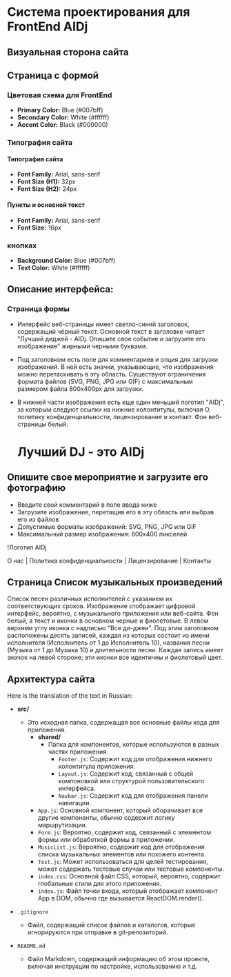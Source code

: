 # Система проектирования для FrontEnd AIDj
## Визуальная сторона сайта

## Страница с формой

### Цветовая схема для FrontEnd
- **Primary Color:** Blue (#007bff)
- **Secondary Color:** White (#ffffff)
- **Accent Color:** Black (#000000)

### Типография сайта
#### Типография сайта
- **Font Family:** Arial, sans-serif
- **Font Size (H1):** 32px 
- **Font Size (H2):** 24px 

#### Пункты и основной текст
- **Font Family:** Arial, sans-serif 
- **Font Size:** 16px 

### кнопках 
- **Background Color:** Blue (#007bff) 
- **Text Color:** White (#ffffff)

## Описание интерфейса: 
### Страница формы
* Интерфейс веб-страницы имеет светло-синий заголовок, содержащий чёрный текст. Основной текст в заголовке читает "Лучший диджей - AIDj. Опишите свое событие и загрузите его изображение" жирными черными буквами.
* Под заголовком есть поле для комментариев и опция для загрузки изображений. В ней есть значки, указывающие, что изображения можно перетаскивать в эту область. Существуют ограничения формата файлов (SVG, PNG, JPG или GIF) с максимальным размером файла 800x400px для загрузки. 
* В нижней части изображения есть еще один меньший логотип "AIDj", за которым следуют ссылки на нижние колонтитулы, включая О, политику конфиденциальности, лицензирование и контакт. Фон веб-страницы белый.


  # Лучший DJ - это AIDj
## Опишите свое мероприятие и загрузите его фотографию

- Введите свой комментарий в поле ввода ниже
- Загрузите изображение, перетащив его в эту область или выбрав его из файлов
- Допустимые форматы изображений: SVG, PNG, JPG или GIF
- Максимальный размер изображения: 800x400 пикселей

!Логотип AIDj

О нас | Политика конфиденциальности | Лицензирование | Контакты

## Страница Список музыкальных произведений
Список песен различных исполнителей с указанием их соответствующих сроков. Изображение отображает цифровой интерфейс, вероятно, с музыкального приложения или веб-сайта. Фон белый, а текст и иконки в основном черные и фиолетовые. 
В левом верхнем углу иконка с надписью "Все ди-джеи". Под этим заголовком расположены десять записей, каждая из которых состоит из имени исполнителя (Исполнитель от 1 до Исполнитель 10), названия песни (Музыка от 1 до Музыка 10) и длительности песни.
Каждая запись имеет значок на левой стороне; эти иконки все идентичны и фиолетовый цвет.

## Aрхитектура сайта
Here is the translation of the text in Russian:

- **src/**
  - Это исходная папка, содержащая все основные файлы кода для приложения.
    - **shared/**
      - Папка для компонентов, которые используются в разных частях приложения.
        - `Footer.js`: Содержит код для отображения нижнего колонтитула приложения.
        - `Layout.js`: Содержит код, связанный с общей компоновкой или структурой пользовательского интерфейса.
        - `Navbar.js`: Содержит код для отображения панели навигации.
    - `App.js`: Основной компонент, который оборачивает все другие компоненты, обычно содержит логику маршрутизации.
    - `Form.js`: Вероятно, содержит код, связанный с элементом формы или обработкой формы в приложении.
    - `MusicList.js`: Вероятно, содержит код для отображения списка музыкальных элементов или похожего контента.
    - `Test.js`: Может использоваться для целей тестирования, может содержать тестовые случаи или тестовые компоненты.
    - `index.css`: Основной файл CSS, который, вероятно, содержит глобальные стили для этого приложения.
    - `index.js`: Файл точки входа, который отображает компонент App в DOM, обычно где вызывается ReactDOM.render().

- `.gitignore`
  - Файл, содержащий список файлов и каталогов, которые игнорируются при отправке в git-репозиторий.

- `README.md`
  - Файл Markdown, содержащий информацию об этом проекте, включая инструкции по настройке, использованию и т.д.
